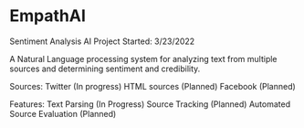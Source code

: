 # EmpathAI
Sentiment Analysis AI
Project Started: 3/23/2022

A Natural Language processing system for analyzing text from multiple sources and determining sentiment and credibility.

Sources:
Twitter (In progress)
HTML sources (Planned)
Facebook (Planned)

Features:
Text Parsing (In Progress)
Source Tracking (Planned)
Automated Source Evaluation (Planned)
